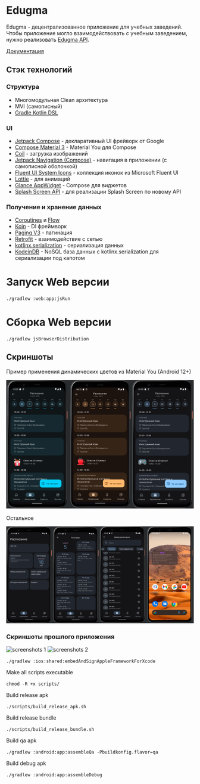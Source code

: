 # Edugma
Edugma - децентрализованное приложение для учебных заведений. Чтобы приложение могло взаимодействовать с учебным заведением, нужно реализовать [Edugma API](https://edugma.github.io/docs/).

[Документация](https://edugma.github.io/docs/)


## Стэк технологий

### Структура
- Многомодульная Clean архитектура
- MVI (самописный)
- [Gradle Kotlin DSL](https://docs.gradle.org/current/userguide/kotlin_dsl.html)

### UI
- [Jetpack Compose](https://developer.android.com/jetpack/compose) - декларативный UI фрейворк от Google
- [Compose Material 3](https://developer.android.com/reference/kotlin/androidx/compose/material3/package-summary) - Material You для Compose
- [Coil](https://coil-kt.github.io/coil/) - загрузка изображений
- [Jetpack Navigation (Compose)](https://developer.android.com/jetpack/compose/navigation) - навигация в приложении (с самописной оболочкой)
- [Fluent UI System Icons](https://github.com/microsoft/fluentui-system-icons) - коллекция иконок из Microsoft Fluent UI
- [Lottie](https://lottiefiles.com/) - для анимаций
- [Glance AppWidget](https://developer.android.com/jetpack/androidx/releases/glance) - Compose для виджетов
- [Splash Screen API](https://developer.android.com/guide/topics/ui/splash-screen) - для реализации Splash Screen по новому API

### Получение и хранение данных
- [Coroutines](https://developer.android.com/kotlin/coroutines) и [Flow](https://developer.android.com/kotlin/flow)
- [Koin](https://insert-koin.io/) - DI фреймворк
- [Paging V3](https://developer.android.com/topic/libraries/architecture/paging/v3-overview) - пагинация
- [Retrofit](https://square.github.io/retrofit/) - взаимодействие с сетью
- [kotlinx.serialization](https://github.com/Kotlin/kotlinx.serialization) - сериализация данных
- [KodeinDB](https://docs.kodein.org/kodein-db/) - NoSQL база данных с kotlinx.serialization для сериализации под капотом

# Запуск Web версии
```shell
./gradlew :web:app:jsRun
```

# Сборка Web версии
```shell
./gradlew jsBrowserDistribution
```

## Скриншоты
Пример применения динамических цветов из Material You (Android 12+)

![material_you](https://github.com/edugma/app/raw/develop/screenshots/material_you.png)

Остальное

![screenshots_1](https://github.com/edugma/app/raw/develop/screenshots/screenshots_1.png)

### Скриншоты прошлого приложения

![screenshots 1](https://github.com/mospolyhelper/mospolyhelper-android/raw/master/docs/screenshots/screenshots_1.png)
![screenshots 2](https://github.com/mospolyhelper/mospolyhelper-android/raw/master/docs/screenshots/screenshots_2.png)


```shell
./gradlew :ios:shared:embedAndSignAppleFrameworkForXcode
```

Make all scripts executable
```shell
chmod -R +x scripts/
```

Build release apk
```shell
./scripts/build_release_apk.sh
```

Build release bundle
```shell
./scripts/build_release_bundle.sh
```

Build qa apk
```shell
./gradlew :android:app:assembleQa -Pbuildkonfig.flavor=qa
```

Build debug apk
```shell
./gradlew :android:app:assembleDebug
```
